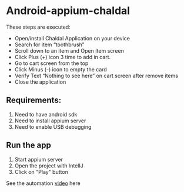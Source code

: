 # Android-appium-chaldal
These steps are executed:

- Open/install Chaldal Application on your device
- Search for item “toothbrush”
- Scroll down to an item and Open Item screen
- Click Plus (+) icon 3 time to add in cart.
- Go to cart screen from the top
- Click Minus (-) icon to empty the card
- Verify Text “Nothing to see here” on cart screen after remove items
- Close the application

## Requirements:
1. Need to have android sdk
2. Need to install appium server
3. Need to enable USB debugging

## Run the app
1. Start appium server
2. Open the project with IntelIJ
3. Click on "Play" button

See the automation <a href="https://www.youtube.com/watch?v=DLfScKAlm2A" target="_blank">video</a> here
